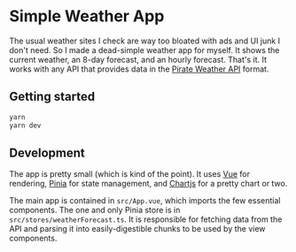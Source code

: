 # Simple Weather App

The usual weather sites I check are way too bloated with ads and UI junk I don't need. So I made a dead-simple weather app for myself. It shows the current weather, an 8-day forecast, and an hourly forecast. That's it. It works with any API that provides data in the [Pirate Weather API](https://pirateweather.net/en/latest/) format.

## Getting started

```sh
yarn
yarn dev
```

## Development

The app is pretty small (which is kind of the point). It uses [Vue](https://vuejs.org/) for rendering, [Pinia](https://pinia.vuejs.org/) for state management, and [Chartjs](https://www.chartjs.org/) for a pretty chart or two.

The main app is contained in `src/App.vue`, which imports the few essential components. The one and only Pinia store is in `src/stores/weatherForecast.ts`. It is responsible for fetching data from the API and parsing it into easily-digestible chunks to be used by the view components.
